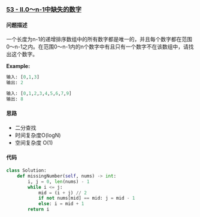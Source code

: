 ### [53 - II.0～n-1中缺失的数字](https://leetcode-cn.com/problems/que-shi-de-shu-zi-lcof/)

#### 问题描述
一个长度为n-1的递增排序数组中的所有数字都是唯一的，并且每个数字都在范围0～n-1之内。在范围0～n-1内的n个数字中有且只有一个数字不在该数组中，请找出这个数字。

**Example:**
```python
输入: [0,1,3]
输出: 2

输入: [0,1,2,3,4,5,6,7,9]
输出: 8
```

#### 思路
- 二分查找
- 时间复杂度O(logN)
- 空间复杂度 O(1)

#### 代码

```python
class Solution:
    def missingNumber(self, nums) -> int:
        i, j = 0, len(nums) - 1
        while i <= j:
            mid = (i + j) // 2
            if not nums[mid] == mid: j = mid - 1
            else: i = mid + 1
        return i
```